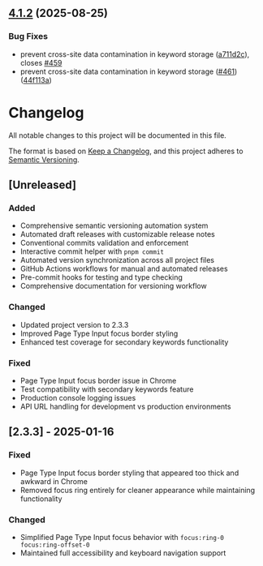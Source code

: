 ## [4.1.2](https://github.com/die-Manufaktur/AI-SEO-Copilot-for-Webflow/compare/v4.1.1...v4.1.2) (2025-08-25)

### Bug Fixes

* prevent cross-site data contamination in keyword storage ([a711d2c](https://github.com/die-Manufaktur/AI-SEO-Copilot-for-Webflow/commit/a711d2c3cb0c032c0d8236da78de256566f4c1bd)), closes [#459](https://github.com/die-Manufaktur/AI-SEO-Copilot-for-Webflow/issues/459)
* prevent cross-site data contamination in keyword storage ([#461](https://github.com/die-Manufaktur/AI-SEO-Copilot-for-Webflow/issues/461)) ([44f113a](https://github.com/die-Manufaktur/AI-SEO-Copilot-for-Webflow/commit/44f113ad5a0f4851fe511b9fcb83ad0da042efa8))

# Changelog

All notable changes to this project will be documented in this file.

The format is based on [Keep a Changelog](https://keepachangelog.com/en/1.0.0/),
and this project adheres to [Semantic Versioning](https://semver.org/spec/v2.0.0.html).

## [Unreleased]

### Added
- Comprehensive semantic versioning automation system
- Automated draft releases with customizable release notes
- Conventional commits validation and enforcement
- Interactive commit helper with `pnpm commit`
- Automated version synchronization across all project files
- GitHub Actions workflows for manual and automated releases
- Pre-commit hooks for testing and type checking
- Comprehensive documentation for versioning workflow

### Changed
- Updated project version to 2.3.3
- Improved Page Type Input focus border styling
- Enhanced test coverage for secondary keywords functionality

### Fixed
- Page Type Input focus border issue in Chrome
- Test compatibility with secondary keywords feature
- Production console logging issues
- API URL handling for development vs production environments

## [2.3.3] - 2025-01-16

### Fixed
- Page Type Input focus border styling that appeared too thick and awkward in Chrome
- Removed focus ring entirely for cleaner appearance while maintaining functionality

### Changed
- Simplified Page Type Input focus behavior with `focus:ring-0 focus:ring-offset-0`
- Maintained full accessibility and keyboard navigation support
